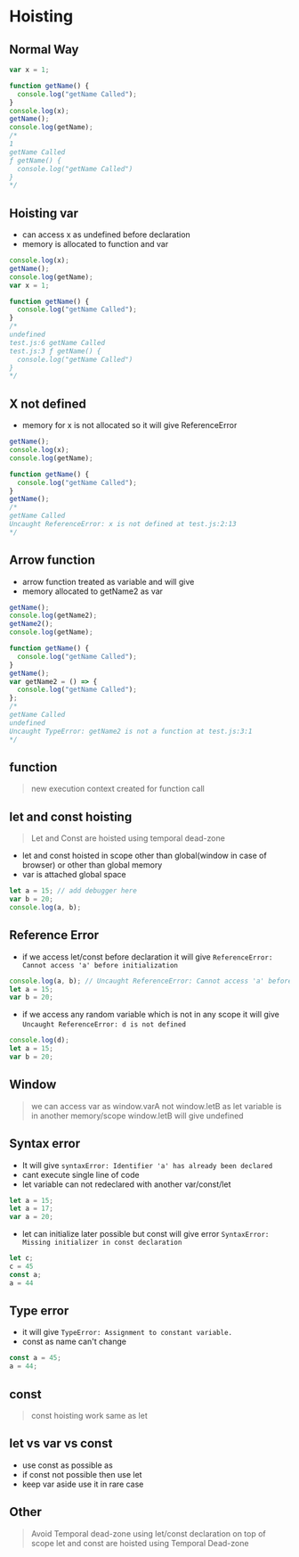 # Hoisting

## Normal Way

```js
var x = 1;

function getName() {
  console.log("getName Called");
}
console.log(x);
getName();
console.log(getName);
/* 
1
getName Called
ƒ getName() {
  console.log("getName Called")
}
*/
```

## Hoisting var

- can access x as undefined before declaration
- memory is allocated to function and var

```js
console.log(x);
getName();
console.log(getName);
var x = 1;

function getName() {
  console.log("getName Called");
}
/*
undefined
test.js:6 getName Called
test.js:3 ƒ getName() {
  console.log("getName Called")
}
*/
```

## X not defined

- memory for x is not allocated so it will give ReferenceError

```js
getName();
console.log(x);
console.log(getName);

function getName() {
  console.log("getName Called");
}
getName();
/* 
getName Called
Uncaught ReferenceError: x is not defined at test.js:2:13
*/
```

## Arrow function

- arrow function treated as variable and will give
- memory allocated to getName2 as var

```js
getName();
console.log(getName2);
getName2();
console.log(getName);

function getName() {
  console.log("getName Called");
}
getName();
var getName2 = () => {
  console.log("getName Called");
};
/* 
getName Called
undefined
Uncaught TypeError: getName2 is not a function at test.js:3:1
*/
```

## function

> new execution context created for function call

## let and const hoisting

> Let and Const are hoisted using temporal dead-zone

- let and const hoisted in scope other than global(window in case of browser) or other than global memory
- var is attached global space

```js
let a = 15; // add debugger here
var b = 20;
console.log(a, b);
```

## Reference Error

- if we access let/const before declaration it will give `ReferenceError: Cannot access 'a' before initialization`

```js
console.log(a, b); // Uncaught ReferenceError: Cannot access 'a' before initialization
let a = 15;
var b = 20;
```

- if we access any random variable which is not in any scope it will give `Uncaught ReferenceError: d is not defined`

```js
console.log(d);
let a = 15;
var b = 20;
```

## Window

> we can access var as window.varA not window.letB as let variable is in another memory/scope
> window.letB will give undefined

## Syntax error

- It will give `syntaxError: Identifier 'a' has already been declared`
- cant execute single line of code
- let variable can not redeclared with another var/const/let

```js
let a = 15;
let a = 17;
var a = 20;
```

- let can initialize later possible but const will give error `SyntaxError: Missing initializer in const declaration`

```js
let c;
c = 45
const a;
a = 44

```

## Type error

- it will give `TypeError: Assignment to constant variable.`
- const as name can't change

```js
const a = 45;
a = 44;
```

## const

> const hoisting work same as let

## let vs var vs const

- use const as possible as
- if const not possible then use let
- keep var aside use it in rare case

## Other

> Avoid Temporal dead-zone using let/const declaration on top of scope
> let and const are hoisted using Temporal Dead-zone
